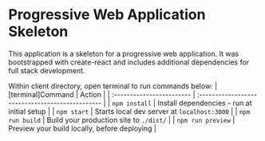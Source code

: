 # Progressive Web Application Skeleton

This application is a skeleton for a progressive web application.  It was bootstrapped
with create-react and includes additional dependencies for full stack development.

Within client directory, open terminal to run commands below:
| [terminal]Command         | Action                                           |
| :------------------------ | :----------------------------------------------- |
| `npm install`             | Install dependencies - run at initial setup      |
| `npm start`               | Starts local dev server at `localhost:3000`      |
| `npm run build`           | Build your production site to `./dist/`          |
| `npm run preview`         | Preview your build locally, before deploying     |